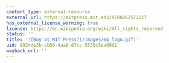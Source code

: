 ```yaml
---
content_type: external-resource
external_url: https://mitpress.mit.edu/9780262572217
has_external_license_warning: true
license: https://en.wikipedia.org/wiki/All_rights_reserved
status: ''
title: '![Buy at MIT Press](/images/mp_logo.gif)'
uid: 8924de3b-cb56-4aa8-87cc-5539c5ea09d1
wayback_url: ''
---
```

